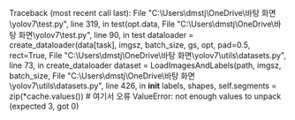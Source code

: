 Traceback (most recent call last):
  File "C:\Users\dmstj\OneDrive\바탕 화면\yolov7\test.py", line 319, in <module>
    test(opt.data,
  File "C:\Users\dmstj\OneDrive\바탕 화면\yolov7\test.py", line 90, in test
    dataloader = create_dataloader(data[task], imgsz, batch_size, gs, opt, pad=0.5, rect=True,
  File "C:\Users\dmstj\OneDrive\바탕 화면\yolov7\utils\datasets.py", line 73, in create_dataloader
    dataset = LoadImagesAndLabels(path, imgsz, batch_size,
  File "C:\Users\dmstj\OneDrive\바탕 화면\yolov7\utils\datasets.py", line 426, in __init__
    labels, shapes, self.segments = zip(*cache.values())    # 여기서 오류
ValueError: not enough values to unpack (expected 3, got 0)
